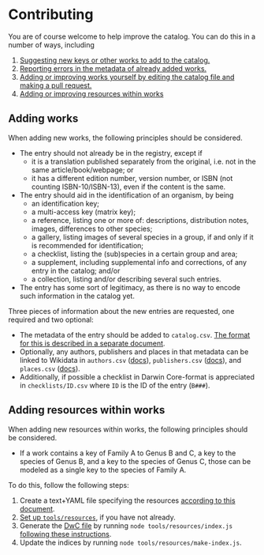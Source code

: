 # Contributing

You are of course welcome to help improve the catalog. You can do this in a number of ways,
including

  1. [Suggesting new keys or other works to add to the catalog.](https://github.com/identification-resources/catalog/issues/new?assignees=&labels=untriaged%2C+untriaged%3A+addition&template=addition-to-the-catalog.md&title=)
  2. [Reporting errors in the metadata of already added works.](https://github.com/identification-resources/catalog/issues/new?assignees=&labels=untriaged%2C+untriaged%3A+error&template=catalog-error.md&title=)
  3. [Adding or improving works yourself by editing the catalog file and making a pull request.](#adding-works)
  4. [Adding or improving resources within works](#adding-resources-within-works)

## Adding works

When adding new works, the following principles should be considered.

  - The entry should not already be in the registry, except if
    - it is a translation published separately from the original, i.e. not in the same article/book/webpage; or
    - it has a different edition number, version number, or ISBN (not counting ISBN-10/ISBN-13), even if the content is the same.
  - The entry should aid in the identification of an organism, by being
    - an identification key;
    - a multi-access key (matrix key);
    - a reference, listing one or more of: descriptions, distribution notes, images, differences to other species;
    - a gallery, listing images of several species in a group, if and only if it is recommended for identification;
    - a checklist, listing the (sub)species in a certain group and area;
    - a supplement, including supplemental info and corrections, of any entry in the catalog; and/or
    - a collection, listing and/or describing several such entries.
  - The entry has some sort of legitimacy, as there is no way to encode such information in the catalog yet.

Three pieces of information about the new entries are requested, one required and
two optional:

  - The metadata of the entry should be added to `catalog.csv`. [The format for this is described in a separate document](docs/catalog.md#catalog).
  - Optionally, any authors, publishers and places in that metadata can be linked
    to Wikidata in `authors.csv` ([docs](docs/catalog.md#authors)), `publishers.csv`
    ([docs](docs/catalog.md⎄d#publishers)), and `places.csv` ([docs](docs/catalog.md#places)).
  - Additionally, if possible a checklist in Darwin Core-format is appreciated
    in `checklists/ID.csv` where `ID` is the ID of the entry (`B###`).

## Adding resources within works

When adding new resources within works, the following principles should be considered.

  - If a work contains a key of Family A to Genus B and C, a key to the species of Genus B, and a key to the species of Genus C, those can be modeled as a single key to the species of Family A.

To do this, follow the following steps:

  1. Create a text+YAML file specifying the resources [according to this document](docs/resources-txt.md).
  2. [Set up `tools/resources`](docs/tools-resources.md#setup), if you have not already.
  3. Generate the [DwC file](docs/resources-dwc.md) by running `node tools/resources/index.js` [following these instructions](docs/tools-resources.md#running).
  4. Update the indices by running `node tools/resources/make-index.js`.
